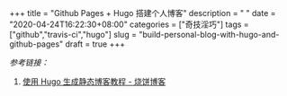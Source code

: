 +++
title = "Github Pages + Hugo 搭建个人博客"
description = " "
date = "2020-04-24T16:22:30+08:00"
categories = ["奇技淫巧"]
tags = ["github","travis-ci","hugo"]
slug = "build-personal-blog-with-hugo-and-github-pages"
draft = true
+++

*参考链接：*

1. [使用 Hugo 生成静态博客教程 - 烧饼博客](https://sb.sb/blog/migrate-to-hugo/)